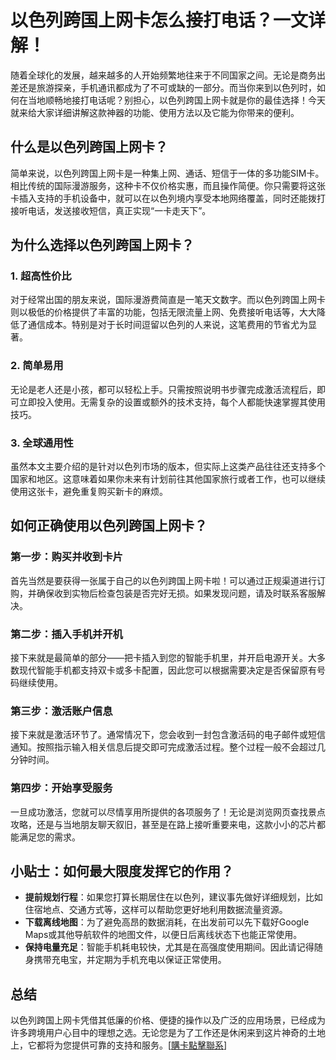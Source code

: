 # 以色列跨国上网卡怎么接打电话？一文详解！

随着全球化的发展，越来越多的人开始频繁地往来于不同国家之间。无论是商务出差还是旅游探亲，手机通讯都成为了不可或缺的一部分。而当你来到以色列时，如何在当地顺畅地接打电话呢？别担心，以色列跨国上网卡就是你的最佳选择！今天就来给大家详细讲解这款神器的功能、使用方法以及它能为你带来的便利。

## 什么是以色列跨国上网卡？

简单来说，以色列跨国上网卡是一种集上网、通话、短信于一体的多功能SIM卡。相比传统的国际漫游服务，这种卡不仅价格实惠，而且操作简便。你只需要将这张卡插入支持的手机设备中，就可以在以色列境内享受本地网络覆盖，同时还能拨打接听电话，发送接收短信，真正实现“一卡走天下”。

## 为什么选择以色列跨国上网卡？

### 1. 超高性价比

对于经常出国的朋友来说，国际漫游费简直是一笔天文数字。而以色列跨国上网卡则以极低的价格提供了丰富的功能，包括无限流量上网、免费接听电话等，大大降低了通信成本。特别是对于长时间逗留以色列的人来说，这笔费用的节省尤为显著。

### 2. 简单易用

无论是老人还是小孩，都可以轻松上手。只需按照说明书步骤完成激活流程后，即可立即投入使用。无需复杂的设置或额外的技术支持，每个人都能快速掌握其使用技巧。

### 3. 全球通用性

虽然本文主要介绍的是针对以色列市场的版本，但实际上这类产品往往还支持多个国家和地区。这意味着如果你未来有计划前往其他国家旅行或者工作，也可以继续使用这张卡，避免重复购买新卡的麻烦。

## 如何正确使用以色列跨国上网卡？

### 第一步：购买并收到卡片

首先当然是要获得一张属于自己的以色列跨国上网卡啦！可以通过正规渠道进行订购，并确保收到实物后检查包装是否完好无损。如果发现问题，请及时联系客服解决。

### 第二步：插入手机并开机

接下来就是最简单的部分——把卡插入到您的智能手机里，并开启电源开关。大多数现代智能手机都支持双卡或多卡配置，因此您可以根据需要决定是否保留原有号码继续使用。

### 第三步：激活账户信息

接下来就是激活环节了。通常情况下，您会收到一封包含激活码的电子邮件或短信通知。按照指示输入相关信息后提交即可完成激活过程。整个过程一般不会超过几分钟时间。

### 第四步：开始享受服务

一旦成功激活，您就可以尽情享用所提供的各项服务了！无论是浏览网页查找景点攻略，还是与当地朋友聊天叙旧，甚至是在路上接听重要来电，这款小小的芯片都能满足您的需求。

## 小贴士：如何最大限度发挥它的作用？

- **提前规划行程**：如果您打算长期居住在以色列，建议事先做好详细规划，比如住宿地点、交通方式等，这样可以帮助您更好地利用数据流量资源。
- **下载离线地图**：为了避免高昂的数据消耗，在出发前可以先下载好Google Maps或其他导航软件的地图文件，以便日后离线状态下也能正常使用。
- **保持电量充足**：智能手机耗电较快，尤其是在高强度使用期间。因此请记得随身携带充电宝，并定期为手机充电以保证正常使用。

## 总结

以色列跨国上网卡凭借其低廉的价格、便捷的操作以及广泛的应用场景，已经成为许多跨境用户心目中的理想之选。无论您是为了工作还是休闲来到这片神奇的土地上，它都将为您提供可靠的支持和服务。[[購卡點擊聯系](https://t.me/s/esim1088)]